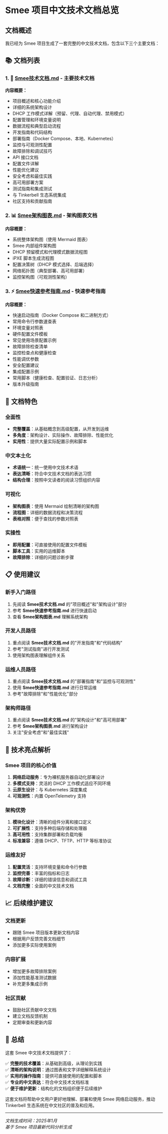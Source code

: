 # Smee 项目中文技术文档总览

## 文档概述

我已经为 Smee 项目生成了一套完整的中文技术文档，包含以下三个主要文档：

## 📚 文档列表

### 1. 📖 [Smee技术文档.md](./Smee技术文档.md) - 主要技术文档
**内容概要：**
- 项目概述和核心功能介绍
- 详细的系统架构设计
- DHCP 工作模式详解（预留、代理、自动代理、禁用模式）
- 配置管理和环境变量说明
- 数据流程和典型启动流程
- 开发指南和代码结构
- 部署指南（Docker Compose、本地、Kubernetes）
- 监控与可观测性配置
- 故障排除和调试技巧
- API 接口文档
- 配置文件详解
- 性能优化建议
- 安全考虑和最佳实践
- 高可用部署方案
- 测试指南和集成测试
- 与 Tinkerbell 生态系统集成
- 社区支持和贡献指南

### 2. 📊 [Smee架构图表.md](./Smee架构图表.md) - 架构图表文档
**内容概要：**
- 系统整体架构图（使用 Mermaid 图表）
- Smee 内部组件架构图
- DHCP 预留模式和代理模式数据流程图
- iPXE 脚本生成流程图
- 配置决策树（DHCP 模式选择、后端选择）
- 网络拓扑图（典型部署、高可用部署）
- 监控架构图（可观测性架构）

### 3. ⚡ [Smee快速参考指南.md](./Smee快速参考指南.md) - 快速参考指南
**内容概要：**
- 快速启动指南（Docker Compose 和二进制方式）
- 常用命令行参数速查表
- 环境变量对照表
- 硬件配置文件模板
- 常见使用场景配置示例
- 故障排除检查清单
- 监控检查点和健康检查
- 性能调优参数
- 安全配置建议
- 集成配置示例
- 常用脚本（健康检查、配置验证、日志分析）
- 版本升级指南

## 🎯 文档特色

### 全面性
- **完整覆盖**：从基础概念到高级配置，从开发到运维
- **多角度**：架构设计、实际操作、故障排除、性能优化
- **实用性**：提供大量实际配置示例和脚本

### 中文本土化
- **术语统一**：统一使用中文技术术语
- **表达清晰**：符合中文技术文档的表达习惯
- **结构合理**：按照中文读者的阅读习惯组织内容

### 可视化
- **架构图表**：使用 Mermaid 绘制清晰的架构图
- **流程图**：详细的数据流程和决策流程
- **表格对照**：便于查找的参数对照表

### 实操性
- **即用配置**：可直接使用的配置文件模板
- **脚本工具**：实用的运维脚本
- **故障排除**：详细的问题诊断步骤

## 📋 使用建议

### 新手入门路径
1. 先阅读 **Smee技术文档.md** 的"项目概述"和"架构设计"部分
2. 参考 **Smee快速参考指南.md** 进行快速启动
3. 查看 **Smee架构图表.md** 理解系统架构

### 开发人员路径
1. 重点阅读 **Smee技术文档.md** 的"开发指南"和"代码结构"
2. 参考"测试指南"进行开发测试
3. 使用架构图表理解组件关系

### 运维人员路径
1. 重点阅读 **Smee技术文档.md** 的"部署指南"和"监控与可观测性"
2. 使用 **Smee快速参考指南.md** 进行日常运维
3. 参考"故障排除"和"性能优化"部分

### 架构师路径
1. 重点阅读 **Smee技术文档.md** 的"架构设计"和"高可用部署"
2. 参考 **Smee架构图表.md** 进行架构设计
3. 关注"安全考虑"和"最佳实践"

## 🔧 技术亮点解析

### Smee 项目的核心价值
1. **网络启动服务**：专为裸机服务器自动化部署设计
2. **多模式支持**：灵活的 DHCP 工作模式适应不同环境
3. **云原生设计**：与 Kubernetes 深度集成
4. **可观测性**：内置 OpenTelemetry 支持

### 架构优势
1. **模块化设计**：清晰的组件分离和接口定义
2. **可扩展性**：支持多种后端存储和处理器
3. **高可用性**：支持集群部署和负载均衡
4. **标准兼容**：遵循 DHCP、TFTP、HTTP 等标准协议

### 运维友好
1. **配置灵活**：支持环境变量和命令行参数
2. **监控完善**：丰富的指标和日志
3. **故障诊断**：详细的错误信息和调试工具
4. **文档完整**：全面的中文技术文档

## 📈 后续维护建议

### 文档更新
- 跟随 Smee 项目版本更新文档内容
- 根据用户反馈完善文档细节
- 添加更多实际使用案例

### 内容扩展
- 增加更多故障排除案例
- 添加性能基准测试数据
- 补充更多集成示例

### 社区贡献
- 鼓励社区贡献中文文档
- 建立文档反馈机制
- 定期审查和更新内容

## 🎉 总结

这套 Smee 中文技术文档提供了：

✅ **完整的技术覆盖**：从基础到高级，从理论到实践  
✅ **清晰的架构说明**：通过图表和文字详细解释系统设计  
✅ **实用的操作指南**：提供可直接使用的配置和脚本  
✅ **专业的中文表达**：符合中文技术文档标准  
✅ **便于维护更新**：结构化的文档组织便于后续维护  

这套文档将帮助中文用户更好地理解、部署和使用 Smee 网络启动服务，推动 Tinkerbell 生态系统在中文社区的普及和应用。

---

*文档生成时间：2025年1月*  
*基于 Smee 项目最新代码分析生成*
